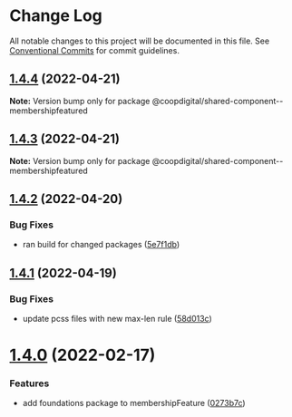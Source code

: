 # Change Log

All notable changes to this project will be documented in this file.
See [Conventional Commits](https://conventionalcommits.org) for commit guidelines.

## [1.4.4](https://github.com/coopdigital/coop-frontend/compare/@coopdigital/shared-component--membershipfeatured@1.4.3...@coopdigital/shared-component--membershipfeatured@1.4.4) (2022-04-21)

**Note:** Version bump only for package @coopdigital/shared-component--membershipfeatured





## [1.4.3](https://github.com/coopdigital/coop-frontend/compare/@coopdigital/shared-component--membershipfeatured@1.4.2...@coopdigital/shared-component--membershipfeatured@1.4.3) (2022-04-21)

**Note:** Version bump only for package @coopdigital/shared-component--membershipfeatured





## [1.4.2](https://github.com/coopdigital/coop-frontend/compare/@coopdigital/shared-component--membershipfeatured@1.4.1...@coopdigital/shared-component--membershipfeatured@1.4.2) (2022-04-20)


### Bug Fixes

* ran build for changed packages ([5e7f1db](https://github.com/coopdigital/coop-frontend/commit/5e7f1dbdf38ca13b8233b81f72d3725b8a47d834))





## [1.4.1](https://github.com/coopdigital/coop-frontend/compare/@coopdigital/shared-component--membershipfeatured@1.4.0...@coopdigital/shared-component--membershipfeatured@1.4.1) (2022-04-19)


### Bug Fixes

* update pcss files with new max-len rule ([58d013c](https://github.com/coopdigital/coop-frontend/commit/58d013c58111ff07521b792b0538bca2690efc74))





# [1.4.0](https://github.com/coopdigital/coop-frontend/compare/@coopdigital/shared-component--membershipfeatured@1.3.8...@coopdigital/shared-component--membershipfeatured@1.4.0) (2022-02-17)


### Features

* add foundations package to membershipFeature ([0273b7c](https://github.com/coopdigital/coop-frontend/commit/0273b7cd00cdcd4b36bc6f8aac5ffacee9944d91))
